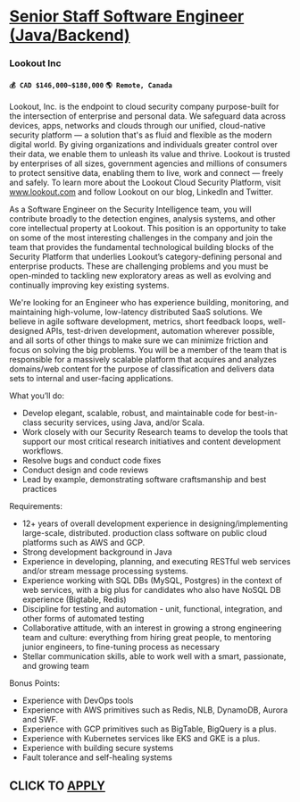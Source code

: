 # [Senior Staff Software Engineer (Java/Backend)](https://www.remotewlb.com/apply/senior-staff-software-engineer-java-backend)  
### Lookout Inc  
#### `💰 CAD $146,000~$180,000` `🌎 Remote, Canada`  

Lookout, Inc. is the endpoint to cloud security company purpose-built for the intersection of enterprise and personal data. We safeguard data across devices, apps, networks and clouds through our unified, cloud-native security platform — a solution that's as fluid and flexible as the modern digital world. By giving organizations and individuals greater control over their data, we enable them to unleash its value and thrive. Lookout is trusted by enterprises of all sizes, government agencies and millions of consumers to protect sensitive data, enabling them to live, work and connect — freely and safely. To learn more about the Lookout Cloud Security Platform, visit www.lookout.com and follow Lookout on our blog, LinkedIn and Twitter.

As a Software Engineer on the Security Intelligence team, you will contribute broadly to the detection engines, analysis systems, and other core intellectual property at Lookout. This position is an opportunity to take on some of the most interesting challenges in the company and join the team that provides the fundamental technological building blocks of the Security Platform that underlies Lookout’s category-defining personal and enterprise products. These are challenging problems and you must be open-minded to tackling new exploratory areas as well as evolving and continually improving key existing systems.

We're looking for an Engineer who has experience building, monitoring, and maintaining high-volume, low-latency distributed SaaS solutions. We believe in agile software development, metrics, short feedback loops, well-designed APIs, test-driven development, automation wherever possible, and all sorts of other things to make sure we can minimize friction and focus on solving the big problems. You will be a member of the team that is responsible for a massively scalable platform that acquires and analyzes domains/web content for the purpose of classification and delivers data sets to internal and user-facing applications.

What you’ll do:

  * Develop elegant, scalable, robust, and maintainable code for best-in-class security services, using Java, and/or Scala.
  * Work closely with our Security Research teams to develop the tools that support our most critical research initiatives and content development workflows.
  * Resolve bugs and conduct code fixes
  * Conduct design and code reviews
  * Lead by example, demonstrating software craftsmanship and best practices

Requirements:

  * 12+ years of overall development experience in designing/implementing large-scale, distributed. production class software on public cloud platforms such as AWS and GCP.
  * Strong development background in Java
  * Experience in developing, planning, and executing RESTful web services and/or stream message processing systems.
  * Experience working with SQL DBs (MySQL, Postgres) in the context of web services, with a big plus for candidates who also have NoSQL DB experience (Bigtable, Redis)
  * Discipline for testing and automation - unit, functional, integration, and other forms of automated testing
  * Collaborative attitude, with an interest in growing a strong engineering team and culture: everything from hiring great people, to mentoring junior engineers, to fine-tuning process as necessary
  * Stellar communication skills, able to work well with a smart, passionate, and growing team

Bonus Points:

  * Experience with DevOps tools
  * Experience with AWS primitives such as Redis, NLB, DynamoDB, Aurora and SWF.
  * Experience with GCP primitives such as BigTable, BigQuery is a plus.
  * Experience with Kubernetes services like EKS and GKE is a plus.
  * Experience with building secure systems
  * Fault tolerance and self-healing systems

  
## CLICK TO [APPLY](https://www.remotewlb.com/apply/senior-staff-software-engineer-java-backend)

